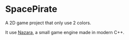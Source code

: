 # SpacePirate

A 2D game project that only use 2 colors.

It use [Nazara](https://github.com/DigitalPulseSoftware/NazaraEngine), a small game engine made in modern C++.